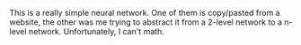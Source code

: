 This is a really simple neural network.  One of them is copy/pasted from a website, the other was me trying to abstract it from a 2-level network to a n-level network.  Unfortunately, I can't math.
